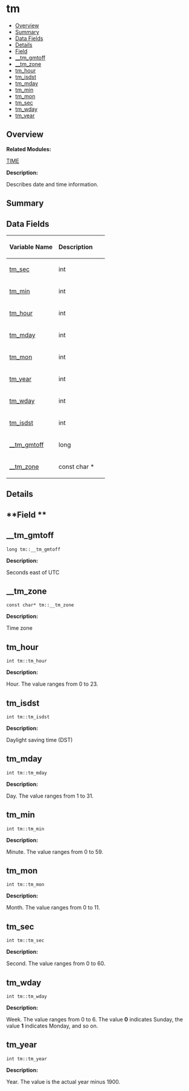# tm<a name="EN-US_TOPIC_0000001055358158"></a>

-   [Overview](#section213291014165637)
-   [Summary](#section2100853605165637)
-   [Data Fields](#pub-attribs)
-   [Details](#section1912810085165637)
-   [Field](#section627624112165637)
-   [\_\_tm\_gmtoff](#ab077b3fcacf0aa575918483856c9cc7c)
-   [\_\_tm\_zone](#ada643d899220f1284814158a9efaf0f0)
-   [tm\_hour](#a3e7ca4e37f1abcaf56b8a916c38eb9fe)
-   [tm\_isdst](#a5645ca0580c8ab2c24f6c2965d9c9f9c)
-   [tm\_mday](#ab8d8904bad43b0c8b96e61941c5b5310)
-   [tm\_min](#af414eb7c86cc3099595211eee4d4211b)
-   [tm\_mon](#a112ac36fa2f593777138a417cf031e17)
-   [tm\_sec](#a4d098a9a5c03a00b2ee61e10851de81e)
-   [tm\_wday](#afe81a8c46f1c693c43f259b288859f4f)
-   [tm\_year](#a33adf78fd6476b2120ce3b9c4a852053)

## **Overview**<a name="section213291014165637"></a>

**Related Modules:**

[TIME](time.md)

**Description:**

Describes date and time information. 

## **Summary**<a name="section2100853605165637"></a>

## Data Fields<a name="pub-attribs"></a>

<a name="table1052911242165637"></a>
<table><thead align="left"><tr id="row2092348828165637"><th class="cellrowborder" valign="top" width="50%" id="mcps1.1.3.1.1"><p id="p688383844165637"><a name="p688383844165637"></a><a name="p688383844165637"></a>Variable Name</p>
</th>
<th class="cellrowborder" valign="top" width="50%" id="mcps1.1.3.1.2"><p id="p1222123289165637"><a name="p1222123289165637"></a><a name="p1222123289165637"></a>Description</p>
</th>
</tr>
</thead>
<tbody><tr id="row231482111165637"><td class="cellrowborder" valign="top" width="50%" headers="mcps1.1.3.1.1 "><p id="p1278393952165637"><a name="p1278393952165637"></a><a name="p1278393952165637"></a><a href="tm.md#a4d098a9a5c03a00b2ee61e10851de81e">tm_sec</a></p>
</td>
<td class="cellrowborder" valign="top" width="50%" headers="mcps1.1.3.1.2 "><p id="p1502865552165637"><a name="p1502865552165637"></a><a name="p1502865552165637"></a>int </p>
</td>
</tr>
<tr id="row230061828165637"><td class="cellrowborder" valign="top" width="50%" headers="mcps1.1.3.1.1 "><p id="p399121745165637"><a name="p399121745165637"></a><a name="p399121745165637"></a><a href="tm.md#af414eb7c86cc3099595211eee4d4211b">tm_min</a></p>
</td>
<td class="cellrowborder" valign="top" width="50%" headers="mcps1.1.3.1.2 "><p id="p445927044165637"><a name="p445927044165637"></a><a name="p445927044165637"></a>int </p>
</td>
</tr>
<tr id="row649943631165637"><td class="cellrowborder" valign="top" width="50%" headers="mcps1.1.3.1.1 "><p id="p1557346461165637"><a name="p1557346461165637"></a><a name="p1557346461165637"></a><a href="tm.md#a3e7ca4e37f1abcaf56b8a916c38eb9fe">tm_hour</a></p>
</td>
<td class="cellrowborder" valign="top" width="50%" headers="mcps1.1.3.1.2 "><p id="p862583660165637"><a name="p862583660165637"></a><a name="p862583660165637"></a>int </p>
</td>
</tr>
<tr id="row1710551281165637"><td class="cellrowborder" valign="top" width="50%" headers="mcps1.1.3.1.1 "><p id="p909730434165637"><a name="p909730434165637"></a><a name="p909730434165637"></a><a href="tm.md#ab8d8904bad43b0c8b96e61941c5b5310">tm_mday</a></p>
</td>
<td class="cellrowborder" valign="top" width="50%" headers="mcps1.1.3.1.2 "><p id="p1297981051165637"><a name="p1297981051165637"></a><a name="p1297981051165637"></a>int </p>
</td>
</tr>
<tr id="row125341739165637"><td class="cellrowborder" valign="top" width="50%" headers="mcps1.1.3.1.1 "><p id="p2014893510165637"><a name="p2014893510165637"></a><a name="p2014893510165637"></a><a href="tm.md#a112ac36fa2f593777138a417cf031e17">tm_mon</a></p>
</td>
<td class="cellrowborder" valign="top" width="50%" headers="mcps1.1.3.1.2 "><p id="p1687688377165637"><a name="p1687688377165637"></a><a name="p1687688377165637"></a>int </p>
</td>
</tr>
<tr id="row1992725178165637"><td class="cellrowborder" valign="top" width="50%" headers="mcps1.1.3.1.1 "><p id="p175182350165637"><a name="p175182350165637"></a><a name="p175182350165637"></a><a href="tm.md#a33adf78fd6476b2120ce3b9c4a852053">tm_year</a></p>
</td>
<td class="cellrowborder" valign="top" width="50%" headers="mcps1.1.3.1.2 "><p id="p1170264427165637"><a name="p1170264427165637"></a><a name="p1170264427165637"></a>int </p>
</td>
</tr>
<tr id="row259585164165637"><td class="cellrowborder" valign="top" width="50%" headers="mcps1.1.3.1.1 "><p id="p291048426165637"><a name="p291048426165637"></a><a name="p291048426165637"></a><a href="tm.md#afe81a8c46f1c693c43f259b288859f4f">tm_wday</a></p>
</td>
<td class="cellrowborder" valign="top" width="50%" headers="mcps1.1.3.1.2 "><p id="p257709963165637"><a name="p257709963165637"></a><a name="p257709963165637"></a>int </p>
</td>
</tr>
<tr id="row1705036226165637"><td class="cellrowborder" valign="top" width="50%" headers="mcps1.1.3.1.1 "><p id="p1189608357165637"><a name="p1189608357165637"></a><a name="p1189608357165637"></a><a href="tm.md#a5645ca0580c8ab2c24f6c2965d9c9f9c">tm_isdst</a></p>
</td>
<td class="cellrowborder" valign="top" width="50%" headers="mcps1.1.3.1.2 "><p id="p1383255074165637"><a name="p1383255074165637"></a><a name="p1383255074165637"></a>int </p>
</td>
</tr>
<tr id="row1493074539165637"><td class="cellrowborder" valign="top" width="50%" headers="mcps1.1.3.1.1 "><p id="p1044077013165637"><a name="p1044077013165637"></a><a name="p1044077013165637"></a><a href="tm.md#ab077b3fcacf0aa575918483856c9cc7c">__tm_gmtoff</a></p>
</td>
<td class="cellrowborder" valign="top" width="50%" headers="mcps1.1.3.1.2 "><p id="p1498349964165637"><a name="p1498349964165637"></a><a name="p1498349964165637"></a>long </p>
</td>
</tr>
<tr id="row2082073370165637"><td class="cellrowborder" valign="top" width="50%" headers="mcps1.1.3.1.1 "><p id="p284689614165637"><a name="p284689614165637"></a><a name="p284689614165637"></a><a href="tm.md#ada643d899220f1284814158a9efaf0f0">__tm_zone</a></p>
</td>
<td class="cellrowborder" valign="top" width="50%" headers="mcps1.1.3.1.2 "><p id="p1381101024165637"><a name="p1381101024165637"></a><a name="p1381101024165637"></a>const char * </p>
</td>
</tr>
</tbody>
</table>

## **Details**<a name="section1912810085165637"></a>

## **Field **<a name="section627624112165637"></a>

## \_\_tm\_gmtoff<a name="ab077b3fcacf0aa575918483856c9cc7c"></a>

```
long tm::__tm_gmtoff
```

 **Description:**

Seconds east of UTC 

## \_\_tm\_zone<a name="ada643d899220f1284814158a9efaf0f0"></a>

```
const char* tm::__tm_zone
```

 **Description:**

Time zone 

## tm\_hour<a name="a3e7ca4e37f1abcaf56b8a916c38eb9fe"></a>

```
int tm::tm_hour
```

 **Description:**

Hour. The value ranges from 0 to 23. 

## tm\_isdst<a name="a5645ca0580c8ab2c24f6c2965d9c9f9c"></a>

```
int tm::tm_isdst
```

 **Description:**

Daylight saving time \(DST\) 

## tm\_mday<a name="ab8d8904bad43b0c8b96e61941c5b5310"></a>

```
int tm::tm_mday
```

 **Description:**

Day. The value ranges from 1 to 31. 

## tm\_min<a name="af414eb7c86cc3099595211eee4d4211b"></a>

```
int tm::tm_min
```

 **Description:**

Minute. The value ranges from 0 to 59. 

## tm\_mon<a name="a112ac36fa2f593777138a417cf031e17"></a>

```
int tm::tm_mon
```

 **Description:**

Month. The value ranges from 0 to 11. 

## tm\_sec<a name="a4d098a9a5c03a00b2ee61e10851de81e"></a>

```
int tm::tm_sec
```

 **Description:**

Second. The value ranges from 0 to 60. 

## tm\_wday<a name="afe81a8c46f1c693c43f259b288859f4f"></a>

```
int tm::tm_wday
```

 **Description:**

Week. The value ranges from 0 to 6. The value  **0**  indicates Sunday, the value  **1**  indicates Monday, and so on. 

## tm\_year<a name="a33adf78fd6476b2120ce3b9c4a852053"></a>

```
int tm::tm_year
```

 **Description:**

Year. The value is the actual year minus 1900. 

